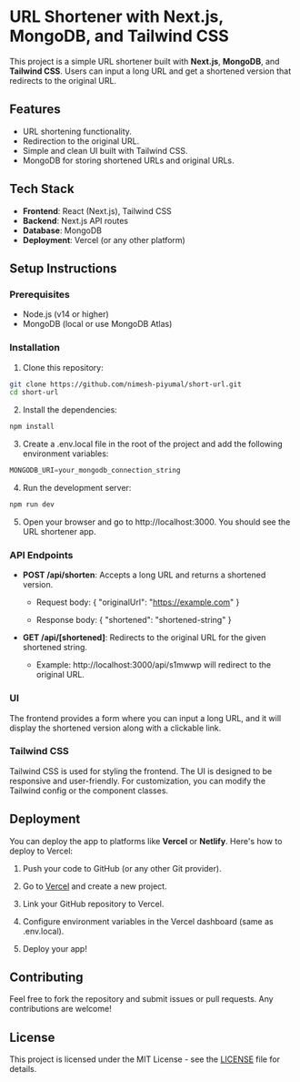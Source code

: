 
# URL Shortener with Next.js, MongoDB, and Tailwind CSS

This project is a simple URL shortener built with **Next.js**, **MongoDB**, and **Tailwind CSS**. Users can input a long URL and get a shortened version that redirects to the original URL.

## Features

- URL shortening functionality.
- Redirection to the original URL.
- Simple and clean UI built with Tailwind CSS.
- MongoDB for storing shortened URLs and original URLs.

## Tech Stack

- **Frontend**: React (Next.js), Tailwind CSS
- **Backend**: Next.js API routes
- **Database**: MongoDB
- **Deployment**: Vercel (or any other platform)

## Setup Instructions

### Prerequisites

- Node.js (v14 or higher)
- MongoDB (local or use MongoDB Atlas)

### Installation

1. Clone this repository:

```bash
git clone https://github.com/nimesh-piyumal/short-url.git
cd short-url
```

2. Install the dependencies:

```javascript
npm install
```

3. Create a .env.local file in the root of the project and add the following environment variables:

```javascript
MONGODB_URI=your_mongodb_connection_string
```

4. Run the development server:

```bash
npm run dev
```

5.  Open your browser and go to http://localhost:3000. You should see the URL shortener app.
    

### API Endpoints

*   **POST /api/shorten**: Accepts a long URL and returns a shortened version.
    
    *   Request body: { "originalUrl": "https://example.com" }
        
    *   Response body: { "shortened": "shortened-string" }
        
*   **GET /api/\[shortened\]**: Redirects to the original URL for the given shortened string.
    
    *   Example: http://localhost:3000/api/s1mwwp will redirect to the original URL.
        

### UI

The frontend provides a form where you can input a long URL, and it will display the shortened version along with a clickable link.

### Tailwind CSS

Tailwind CSS is used for styling the frontend. The UI is designed to be responsive and user-friendly. For customization, you can modify the Tailwind config or the component classes.

Deployment
----------

You can deploy the app to platforms like **Vercel** or **Netlify**. Here's how to deploy to Vercel:

1.  Push your code to GitHub (or any other Git provider).
    
2.  Go to [Vercel](https://vercel.com/) and create a new project.
    
3.  Link your GitHub repository to Vercel.
    
4.  Configure environment variables in the Vercel dashboard (same as .env.local).
    
5.  Deploy your app!
    

Contributing
------------

Feel free to fork the repository and submit issues or pull requests. Any contributions are welcome!

License
-------

This project is licensed under the MIT License - see the [LICENSE](/blob/main/LICENSE) file for details.
